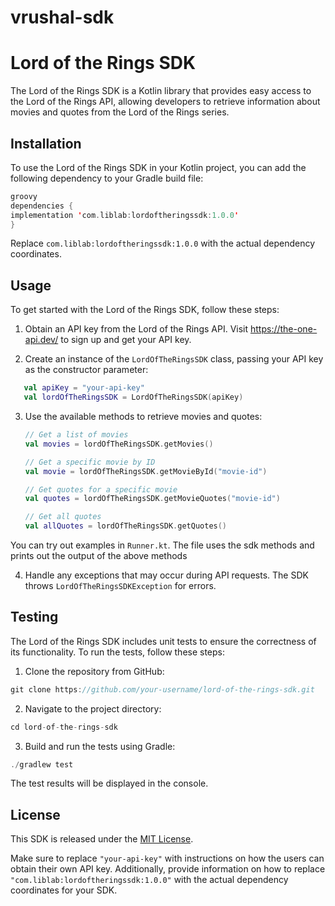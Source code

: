 # vrushal-sdk
# Lord of the Rings SDK

The Lord of the Rings SDK is a Kotlin library that provides easy access to the Lord of the Rings API, allowing developers to retrieve information about movies and quotes from the Lord of the Rings series.

## Installation

To use the Lord of the Rings SDK in your Kotlin project, you can add the following dependency to your Gradle build file:

```kotlin
groovy
dependencies {
implementation 'com.liblab:lordoftheringssdk:1.0.0'
}
```


Replace `com.liblab:lordoftheringssdk:1.0.0` with the actual dependency coordinates.



## Usage

To get started with the Lord of the Rings SDK, follow these steps:

1. Obtain an API key from the Lord of the Rings API. Visit https://the-one-api.dev/ to sign up and get your API key.

2. Create an instance of the `LordOfTheRingsSDK` class, passing your API key as the constructor parameter:

```kotlin
   val apiKey = "your-api-key"
   val lordOfTheRingsSDK = LordOfTheRingsSDK(apiKey)
```

3. Use the available methods to retrieve movies and quotes:

   ```kotlin
   // Get a list of movies
   val movies = lordOfTheRingsSDK.getMovies()

   // Get a specific movie by ID
   val movie = lordOfTheRingsSDK.getMovieById("movie-id")

   // Get quotes for a specific movie
   val quotes = lordOfTheRingsSDK.getMovieQuotes("movie-id")

   // Get all quotes
   val allQuotes = lordOfTheRingsSDK.getQuotes()

You can try out examples in `Runner.kt`. The file uses the sdk methods and prints out the output of the above methods

4. Handle any exceptions that may occur during API requests. The SDK throws `LordOfTheRingsSDKException` for errors.

## Testing

The Lord of the Rings SDK includes unit tests to ensure the correctness of its functionality. To run the tests, follow these steps:

1. Clone the repository from GitHub:

```kotlin
git clone https://github.com/your-username/lord-of-the-rings-sdk.git
```

2. Navigate to the project directory:

```kotlin
cd lord-of-the-rings-sdk
```

3. Build and run the tests using Gradle:

```kotlin
./gradlew test
```

The test results will be displayed in the console.

## License

This SDK is released under the [MIT License](LICENSE).


Make sure to replace `"your-api-key"` with instructions on how the users can obtain their own API key. Additionally, provide information on how to replace `"com.liblab:lordoftheringssdk:1.0.0"` with the actual dependency coordinates for your SDK.
